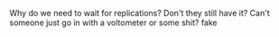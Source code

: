 Why do we need to wait for replications? Don't they still have it? Can't someone just go in with a voltometer or some shit? fake

